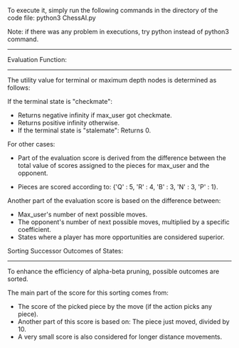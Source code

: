 
To execute it, simply run the following commands in the
directory of the code file: python3 ChessAI.py

Note: if there was any problem in executions, try python instead of python3 command.
********************************************************************************

Evaluation Function: 
********************************************************************************
The utility value for terminal or maximum depth nodes is determined as follows:

If the terminal state is "checkmate":

- Returns negative infinity if max_user got checkmate.
- Returns positive infinity otherwise.
- If the terminal state is "stalemate": Returns 0.

For other cases:

- Part of the evaluation score is derived from the difference between the total value of scores assigned to the pieces for max_user and the opponent.

- Pieces are scored according to: {'Q' : 5, 'R' : 4, 'B' : 3, 'N' : 3, 'P' : 1}.

Another part of the evaluation score is based on the difference between:

- Max_user's number of next possible moves.
- The opponent's number of next possible moves, multiplied by a specific coefficient.
- States where a player has more opportunities are considered superior.


Sorting Successor Outcomes of States:
********************************************************************************
To enhance the efficiency of alpha-beta pruning, possible outcomes are sorted.

The main part of the score for this sorting comes from:

- The score of the picked piece by the move (if the action picks any piece).
- Another part of this score is based on: The piece just moved, divided by 10.
- A very small score is also considered for longer distance movements.


